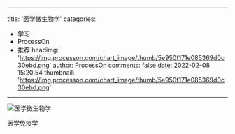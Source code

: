 
---
title: '医学微生物学'
categories: 
 - 学习
 - ProcessOn
 - 推荐
headimg: 'https://img.processon.com/chart_image/thumb/5e950f171e085369d0c30ebd.png'
author: ProcessOn
comments: false
date: 2022-02-08 15:20:54
thumbnail: 'https://img.processon.com/chart_image/thumb/5e950f171e085369d0c30ebd.png'
---

<div>   
<img class="thumb" alt="医学微生物学" src="https://img.processon.com/chart_image/thumb/5e950f171e085369d0c30ebd.png" referrerpolicy="no-referrer">
<p>医学免疫学</p>  
</div>
            